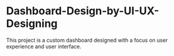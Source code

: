 # Dashboard-Design-by-UI-UX-Designing
This project is a custom dashboard designed with a focus on user experience and user interface.
